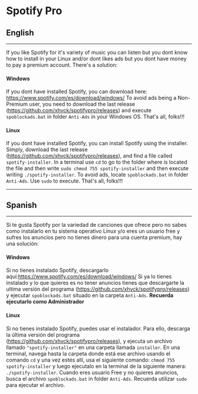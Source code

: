 # Spotify Pro
## English
***
If you like Spotify for it's variety of music you can listen but you dont know how to install in your Linux and/or dont likes ads but you dont have money to pay a premium account. There's a solution:

#### Windows
If you dont have installed Spotify, you can download here: https://www.spotify.com/es/download/windows/
To avoid ads being a Non-Premium user, you need to download the last release (https://github.com/xhvck/spotifypro/releases) and execute `spoblockads.bat` in folder `Anti-Ads` in your Windows OS. That's all, folks!!!


#### Linux
If you dont have installed Spotify, you can install Spotify using the installer. Simply, download the last release (https://github.com/xhvck/spotifypro/releases), and find a file called `spotify-installer`. In a terminal use `cd` to go to the folder where is located the file and then write `sudo chmod 755 spotify-installer` and then execute writing `./spotify-installer`. To avoid ads, locate `spoblockads.bat` in folder `Anti-Ads`. Use `sudo` to execute. That's all, folks!!!


***
## Spanish
***
Si te gusta Spotify por la variedad de canciones que ofrece pero no sabes como instalarlo en tu sistema operativo Linux y/o eres un usuario free y sufres los anuncios pero no tienes dinero para una cuenta premium, hay una solución:

#### Windows
Si no tienes instalado Spotify, descargarlo aquí:https://www.spotify.com/es/download/windows/ Si ya lo tienes instalado y lo que quieres es no tener anuncios tienes que descargarte la ultima versión del programa (https://github.com/xhvck/spotifypro/releases) y ejecutar `spoblockads.bat` situado en la carpeta `Anti-Ads`. **Recuerda ejecutarlo como Administrador**


#### Linux
Si no tienes instalado Spotify, puedes usar el instalador. Para ello, descarga la última versión del programa (https://github.com/xhvck/spotifypro/releases), y ejecuta un archivo llamado `"spotify-installer"` en una carpeta llamada `installer`. En una terminal, navega hasta la carpeta donde está ese archivo usando el comando `cd` y una vez estés allí, usa el siguiente comando: `chmod 755 spotify-installer` y luego ejecutalo en la terminal de la siguiente manera: `./spotify-installer`. Cuando eres usuario Free y no quieres anuncios, busca el archivo `spoblockads.bat` in folder `Anti-Ads`. Recuerda utilizar `sudo` para ejecutar el archivo.
